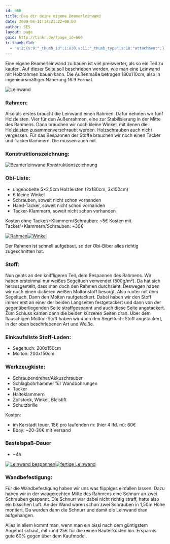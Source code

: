 ```yaml
---
id: 660
title: Bau dir deine eigene Beamerleinwand
date: 2009-06-11T14:21:22+00:00
author: SES
layout: page
guid: http://tinkr.de/?page_id=660
tc-thumb-fld:
  - 'a:2:{s:9:"_thumb_id";i:838;s:11:"_thumb_type";s:10:"attachment";}'
---
```

Eine eigene Beamerleinwand zu bauen ist viel preiswerter, als so ein Teil zu kaufen. Auf dieser Seite soll beschrieben werden, wie man eine Leinwand mit Holzrahmen bauen kann. Die Außenmaße betragen 180x110cm, also in ingenieursmäßiger Näherung 16:9 Format.

<img loading="lazy" src="/assets/2009/06/leinwand_leinwand_an_606.jpg" alt="Leinwand" title="Leinwand" width="606" height="455" class="aligncenter size-full wp-image-663" srcset="/assets/2009/06/leinwand_leinwand_an_606.jpg 606w, /assets/2009/06/leinwand_leinwand_an_606-300x225.jpg 300w" sizes="(max-width: 606px) 100vw, 606px" />

### Rahmen:

Also als erstes braucht die Leinwand einen Rahmen. Dafür nehmen wir fünf Holzleisten. Vier für den Außenrahmen, eine zur Stabilisierung in der Mitte des Rahmens.
Dann brauchen wir noch kleine Winkel, mit denen die Holzleisten zusammenverschraubt werden. Holzschrauben auch nicht vergessen.
Für das Bespannen der Stoffe brauchen wir noch einen Tacker und Tackerklammern. Die müssen auch mit.

### Konstruktionszeichnung:

[<img loading="lazy" src="/assets/2009/06/beamerleinwand_sktup_606.png" alt="Beamerleinwand Konstruktionszeichnung" title="Beamerleinwand Konstruktionszeichnung" width="606" height="347" class="alignleft size-full wp-image-838" srcset="/assets/2009/06/beamerleinwand_sktup_606.png 606w, /assets/2009/06/beamerleinwand_sktup_606-300x171.png 300w" sizes="(max-width: 606px) 100vw, 606px" />](/assets/2009/06/beamerleinwand_sktup.png)

### Obi-Liste:

  * ungehobelte 5&#215;2,5cm Holzleisten (2x180cm, 3x100cm)
  * 6 kleine Winkel
  * Schrauben, soweit nicht schon vorhanden
  * Hand-Tacker, soweit nicht schon vorhanden
  * Tacker-Klammern, soweit nicht schon vorhanden

Kosten ohne Tacker/+Klammern/Schrauben: ~5€
Kosten mit Tacker/+Klammern/Schrauben: ~30€

[<img loading="lazy" src="/assets/2009/06/leinwand_rahmen-300x225.jpg" alt="Rahmen" title="Rahmen" width="300" height="225" class="aligncenter size-medium wp-image-664" srcset="/assets/2009/06/leinwand_rahmen-300x225.jpg 300w, /assets/2009/06/leinwand_rahmen.jpg 640w" sizes="(max-width: 300px) 100vw, 300px" />](/assets/2009/06/leinwand_rahmen.jpg)[<img loading="lazy" src="/assets/2009/06/leinwand_winkel-300x225.jpg" alt="Winkel" title="Winkel" width="300" height="225" class="aligncenter size-medium wp-image-665" srcset="/assets/2009/06/leinwand_winkel-300x225.jpg 300w, /assets/2009/06/leinwand_winkel.jpg 640w" sizes="(max-width: 300px) 100vw, 300px" />](/assets/2009/06/leinwand_winkel.jpg)

Der Rahmen ist schnell aufgebaut, so der Obi-Biber alles richtig zugeschnitten hat.

### Stoff:

Nun gehts an den kniffligeren Teil, dem Bespannen des Rahmens. Wir haben ersteinmal nur weißes Segeltuch verwendet (500g/m²). Da hat sich herausgestellt, dass man doch den Rahmen durchsieht. Deswegen haben wir noch einen dickeren weißen Moltonstoff besorgt. Also runter mit dem Segeltuch. Dann den Molten raufgetackert. Dabei haben wir den Stoff immer erst an einer der beiden Langseiten festgetackert und dann von der gegenüberliegenden Seite straffgespannt und auch diese Seite angetackert. Zum Schluss kamen dann die beiden kürzeren Seiten dran.
Über dem flauschigen Molton-Stoff haben wir dann den Segeltuch-Stoff angetackert, in der oben beschriebenen Art und Weiße.

### Einkaufsliste Stoff-Laden:

  * Segeltuch: 200x150cm
  * Molton: 200x150cm

### Werkzeugkiste:

  * Schraubendreher/Akkuschrauber
  * Schlagbohrhammer für Wandbohrungen
  * Tacker
  * Halteklammern
  * Zollstock, Winkel, Bleistift
  * Schutzbrille

Kosten:

  * im Karstadt teuer, 15€ pro laufenden m: (hier 4 lfd. m): 60€
  * Ebay: ~20-30€ mit Versand

### Bastelspaß-Dauer

  * ~4h

[<img loading="lazy" src="/assets/2009/06/leinwand_bespannen-300x225.jpg" alt="Leinwand bespannen" title="Leinwand bespannen" width="300" height="225" class="aligncenter size-medium wp-image-666" srcset="/assets/2009/06/leinwand_bespannen-300x225.jpg 300w, /assets/2009/06/leinwand_bespannen.jpg 640w" sizes="(max-width: 300px) 100vw, 300px" />](/assets/2009/06/leinwand_bespannen.jpg)[<img loading="lazy" src="/assets/2009/06/leinwand_leinwand-300x225.jpg" alt="fertige Leinwand" title="fertige Leinwand" width="300" height="225" class="aligncenter size-medium wp-image-667" srcset="/assets/2009/06/leinwand_leinwand-300x225.jpg 300w, /assets/2009/06/leinwand_leinwand.jpg 640w" sizes="(max-width: 300px) 100vw, 300px" />](/assets/2009/06/leinwand_leinwand.jpg)

### Wandbefestigung:

Für die Wandbefestigung haben wir uns was flippiges einfallen lassen. Dazu haben wir in der waagerechten Mitte des Rahmens eine Schnurr an zwei Schrauben gespannt. Die Schnurr war dabei nicht richtig straff, hatte also ein bisschen Luft. An der Wand waren schon zwei Schrauben in 1,50m Höhe montiert. Da wurden dann die Schnurr und damit die Leinwand dran aufgehangen.

Alles in allem kommt man, wenn man ein bissl nach dem güntigstem Angebot schaut, mit rund 25€ für die reinen Bauteilkosten hin. Ersparnis gute 60% gegen über dem Kaufmodel.
